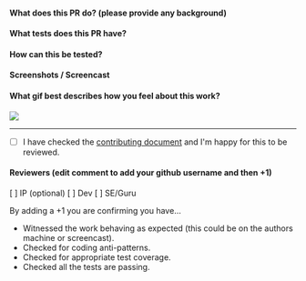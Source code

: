#### What does this PR do? (please provide any background)


#### What tests does this PR have?


#### How can this be tested?


#### Screenshots / Screencast


#### What gif best describes how you feel about this work?
![](url)

---

- [ ] I have checked the [contributing document](../blob/master/CONTRIBUTING.md) and I'm happy for this to be reviewed.

#### Reviewers (edit comment to add your github username and then +1)

[ ] IP (optional)
[ ] Dev
[ ] SE/Guru

By adding a +1 you are confirming you have...
- Witnessed the work behaving as expected (this could be on the authors machine or screencast).
- Checked for coding anti-patterns.
- Checked for appropriate test coverage.
- Checked all the tests are passing.

